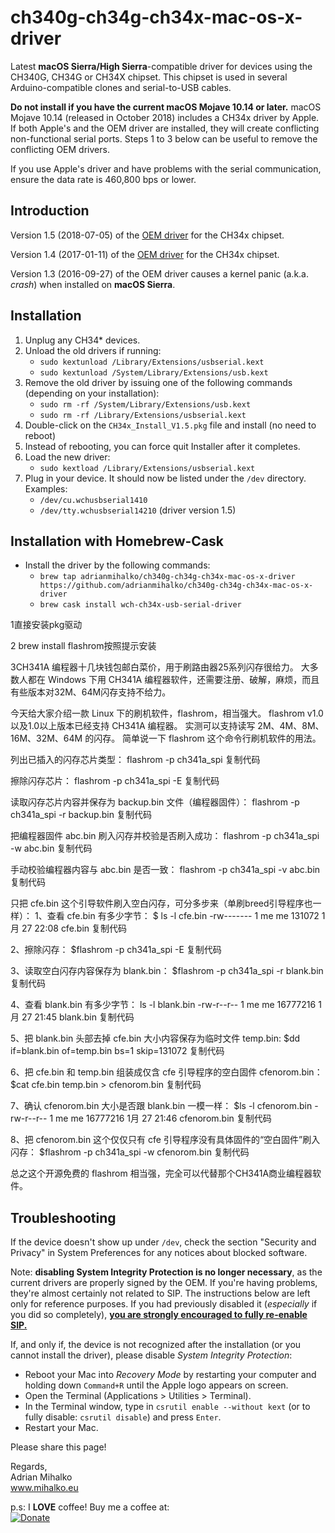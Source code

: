 # ch340g-ch34g-ch34x-mac-os-x-driver
Latest **macOS Sierra/High Sierra**-compatible driver for devices using the CH340G, CH34G or CH34X chipset. This chipset is used in several Arduino-compatible clones and serial-to-USB cables.

**Do not install if you have the current macOS Mojave 10.14 or later.** macOS Mojave 10.14 (released in October 2018) includes a CH34x driver by Apple. If both Apple's and the OEM driver are installed, they will create conflicting non-functional serial ports. Steps 1 to 3 below can be useful to remove the conflicting OEM drivers.

If you use Apple's driver and have problems with the serial communication, ensure the data rate is 460,800 bps or lower.

## Introduction
Version 1.5 (2018-07-05) of the [OEM driver](http://www.wch.cn/download/CH341SER_MAC_ZIP.html) for the CH34x chipset.

Version 1.4 (2017-01-11) of the [OEM driver](http://www.wch.cn/download/CH341SER_MAC_ZIP.html) for the CH34x chipset.

Version 1.3 (2016-09-27) of the OEM driver causes a kernel panic (a.k.a. *crash*) when installed on **macOS Sierra**.

## Installation

1.  Unplug any CH34* devices.
1.  Unload the old drivers if running:
    * `sudo kextunload /Library/Extensions/usbserial.kext`
    * `sudo kextunload /System/Library/Extensions/usb.kext`
1.  Remove the old driver by issuing one of the following commands (depending on your installation):
    * `sudo rm -rf /System/Library/Extensions/usb.kext`
    * `sudo rm -rf /Library/Extensions/usbserial.kext`
1.  Double-click on the `CH34x_Install_V1.5.pkg` file and install (no need to reboot)
1.  Instead of rebooting, you can force quit Installer after it completes.
1.  Load the new driver:
    * `sudo kextload /Library/Extensions/usbserial.kext`
1.  Plug in your device. It should now be listed under the `/dev` directory. Examples:
    * `/dev/cu.wchusbserial1410`
    * `/dev/tty.wchusbserial14210` (driver version 1.5)

## Installation with Homebrew-Cask

* Install the driver by the following commands:
  * `brew tap adrianmihalko/ch340g-ch34g-ch34x-mac-os-x-driver https://github.com/adrianmihalko/ch340g-ch34g-ch34x-mac-os-x-driver`
  * `brew cask install wch-ch34x-usb-serial-driver`

1直接安装pkg驱动  

2 brew install flashrom按照提示安装

3CH341A 编程器十几块钱包邮白菜价，用于刷路由器25系列闪存很给力。
大多数人都在 Windows 下用 CH341A 编程器软件，还需要注册、破解，麻烦，而且有些版本对32M、64M闪存支持不给力。

今天给大家介绍一款 Linux 下的刷机软件，flashrom，相当强大。
flashrom v1.0 以及1.0以上版本已经支持 CH341A 编程器。
实测可以支持读写 2M、4M、8M、16M、32M、64M 的闪存。
简单说一下 flashrom 这个命令行刷机软件的用法。

列出已插入的闪存芯片类型：
flashrom -p ch341a_spi
复制代码

擦除闪存芯片：
flashrom -p ch341a_spi -E
复制代码

读取闪存芯片内容并保存为 backup.bin 文件（编程器固件）：
flashrom -p ch341a_spi -r backup.bin
复制代码

把编程器固件 abc.bin 刷入闪存并校验是否刷入成功：
flashrom -p ch341a_spi -w abc.bin
复制代码

手动校验编程器内容与 abc.bin 是否一致：
flashrom -p ch341a_spi -v abc.bin
复制代码

只把 cfe.bin 这个引导软件刷入空白闪存，可分多步来（单刷breed引导程序也一样）：
1、查看 cfe.bin 有多少字节：
$ ls -l cfe.bin
-rw------- 1 me me 131072 1月 27 22:08 cfe.bin
复制代码

2、擦除闪存：
$flashrom -p ch341a_spi -E
复制代码

3、读取空白闪存内容保存为 blank.bin：
$flashrom -p ch341a_spi -r blank.bin
复制代码

4、查看 blank.bin 有多少字节：
ls -l blank.bin
-rw-r--r-- 1 me me 16777216  1月 27 21:45 blank.bin
复制代码

5、把 blank.bin 头部去掉 cfe.bin 大小内容保存为临时文件 temp.bin:
$dd if=blank.bin of=temp.bin bs=1 skip=131072
复制代码

6、把 cfe.bin 和 temp.bin 组装成仅含 cfe 引导程序的空白固件 cfenorom.bin：
$cat cfe.bin temp.bin > cfenorom.bin
复制代码

7、确认 cfenorom.bin 大小是否跟 blank.bin 一模一样：
$ls -l cfenorom.bin
-rw-r--r-- 1 me me 16777216  1月 27 21:46 cfenorom.bin
复制代码

8、把 cfenorom.bin 这个仅仅只有 cfe 引导程序没有具体固件的“空白固件”刷入闪存：
$flashrom -p ch341a_spi -w cfenorom.bin
复制代码


总之这个开源免费的 flashrom 相当强，完全可以代替那个CH341A商业编程器软件。

















## Troubleshooting

If the device doesn't show up under `/dev`, check the section "Security and Privacy" in System Preferences for any notices about blocked software.

Note: **disabling System Integrity Protection is no longer necessary**, as the current drivers are properly signed by the OEM. If you're having problems, they're almost certainly not related to SIP. The instructions below are left only for reference purposes. If you had previously disabled it (*especially* if you did so completely), [**you are strongly encouraged to fully re-enable SIP.**](https://developer.apple.com/library/content/documentation/Security/Conceptual/System_Integrity_Protection_Guide/ConfiguringSystemIntegrityProtection/ConfiguringSystemIntegrityProtection.html)

If, and only if, the device is not recognized after the installation (or you cannot install the driver), please disable *System Integrity Protection*:

*  Reboot your Mac into *Recovery Mode* by restarting your computer and holding down `Command+R` until the Apple logo appears on screen.
*  Open the Terminal (Applications > Utilities > Terminal).
*  In the Terminal window, type in `csrutil enable --without kext` (or to fully disable: `csrutil disable`) and press `Enter`.
*  Restart your Mac.

Please share this page!

Regards,  
Adrian Mihalko  
www.mihalko.eu

p.s:
I **LOVE** coffee! Buy me a coffee at:   
[![Donate](https://img.shields.io/badge/Donate-PayPal-green.svg)](https://www.paypal.com/cgi-bin/webscr?cmd=_donations&business=89T88ER75BJ9L&currency_code=EUR&source=url)




